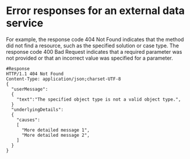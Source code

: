 # Error responses for an external data service

For example, the response code 404 Not Found indicates
that the method did not find a resource, such as the specified solution
or case type. The response code 400 Bad Request indicates
that a required parameter was not provided or that an incorrect value
was specified for a parameter.

```
#Response
HTTP/1.1 404 Not Found
Content-Type: application/json;charset-UTF-8
{
  "userMessage":
  {
    "text":"The specified object type is not a valid object type.",
  }
  "underlyingDetails":
  {
    "causes": 
    [
      "More detailed message 1",
      "More detailed message 2",
    ]
  }
}
```